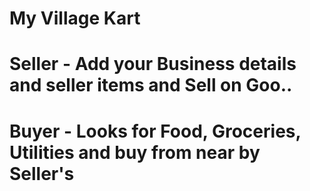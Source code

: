 # My Village Kart
# Seller - Add your Business details and seller items and Sell on Goo..
# Buyer - Looks for Food, Groceries, Utilities and buy from near by Seller's
